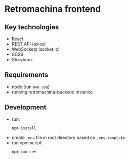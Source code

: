# Retromachina frontend

## Key technologies
- React
- REST API (axios)
- WebSockets (socket.io)
- SCSS
- Storybook

## Requirements
- node (run ```nvm use```)
- running retromachina-backend instance

## Development

- run:
  ```bash
  npm install
  ```
- create `.env` file in root directory based on `.env.template`
- run npm script:
  ```bash
  npm run dev
  ```